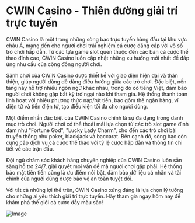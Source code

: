 # CWIN Casino - Thiên đường giải trí trực tuyến

CWIN Casino là một trong những sòng bạc trực tuyến hàng đầu tại khu vực châu Á, mang đến cho người chơi trải nghiệm cá cược đẳng cấp với vô số trò chơi hấp dẫn. Từ các tựa game slot quen thuộc đến các bàn cá cược thể thao đỉnh cao, CWIN Casino luôn cập nhật những xu hướng mới nhất để đáp ứng nhu cầu của cộng đồng người chơi.

Sảnh chơi của CWIN Casino được thiết kế với giao diện hiện đại và thân thiện, giúp người dùng dễ dàng điều hướng giữa các trò chơi. Đặc biệt, nền tảng này hỗ trợ nhiều ngôn ngữ khác nhau, trong đó có tiếng Việt, đảm bảo người chơi không gặp bất kỳ trở ngại nào khi tham gia. Hệ thống thanh toán linh hoạt với nhiều phương thức nạp/rút tiền, bao gồm thẻ ngân hàng, ví điện tử và tiền điện tử, tạo điều kiện tối đa cho người dùng.

Một điểm nhấn đặc biệt của CWIN Casino chính là sự đa dạng trong danh mục trò chơi. Người chơi có thể thoải mái lựa chọn từ các trò slot game đình đám như "Fortune God", "Lucky Lady Charm", cho đến các trò chơi bài truyền thống như poker, blackjack và baccarat. Bên cạnh đó, sòng bạc còn cung cấp dịch vụ cá cược thể thao với tỷ lệ cược hấp dẫn và thông tin chi tiết về các trận đấu.

Đội ngũ chăm sóc khách hàng chuyên nghiệp của CWIN Casino luôn sẵn sàng hỗ trợ 24/7, giải quyết mọi vấn đề mà người chơi gặp phải. Hệ thống bảo mật tiên tiến cũng là ưu điểm nổi bật, đảm bảo dữ liệu cá nhân và tài chính của người dùng được bảo vệ an toàn tuyệt đối.

Với tất cả những lợi thế trên, CWIN Casino xứng đáng là lựa chọn lý tưởng cho những ai yêu thích giải trí trực tuyến. Hãy tham gia ngay hôm nay để khám phá thế giới cá cược đầy màu sắc!

![Image](https://github.com/user-attachments/assets/bd51ea9f-0666-407b-a7a7-98ead6de688c)